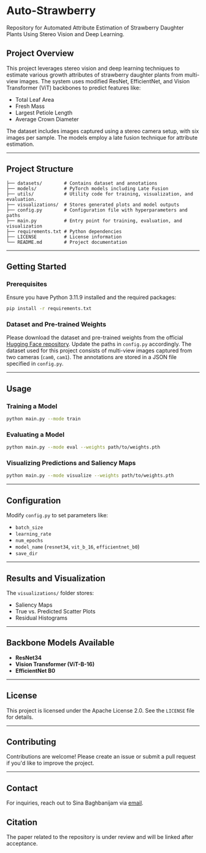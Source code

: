# Auto-Strawberry

Repository for Automated Attribute Estimation of Strawberry Daughter Plants Using Stereo Vision and Deep Learning.

## Project Overview
This project leverages stereo vision and deep learning techniques to estimate various growth attributes of strawberry daughter plants from multi-view images. The system uses modified ResNet, EfficientNet, and Vision Transformer (ViT) backbones to predict features like:
- Total Leaf Area
- Fresh Mass
- Largest Petiole Length
- Average Crown Diameter

The dataset includes images captured using a stereo camera setup, with six images per sample. The models employ a late fusion technique for attribute estimation.

---

## Project Structure
```plaintext
├── datasets/        # Contains dataset and annotations
├── models/          # PyTorch models including Late Fusion
├── utils/           # Utility code for training, visualization, and evaluation.
├── visualizations/  # Stores generated plots and model outputs
├── config.py        # Configuration file with hyperparameters and paths
├── main.py          # Entry point for training, evaluation, and visualization
├── requirements.txt # Python dependencies
├── LICENSE          # License information
└── README.md        # Project documentation
```

---

## Getting Started

### Prerequisites
Ensure you have Python 3.11.9 installed and the required packages:
```bash
pip install -r requirements.txt
```

### Dataset and Pre-trained Weights
Please download the dataset and pre-trained weights from the official [Hugging Face repository](https://huggingface.co/sinabjam/Auto-Strawberry). Update the paths in `config.py` accordingly.
The dataset used for this project consists of multi-view images captured from two cameras (`cam0`, `cam1`). The annotations are stored in a JSON file specified in `config.py`.

---

## Usage

### Training a Model
```bash
python main.py --mode train
```

### Evaluating a Model
```bash
python main.py --mode eval --weights path/to/weights.pth
```

### Visualizing Predictions and Saliency Maps
```bash
python main.py --mode visualize --weights path/to/weights.pth
```

---

## Configuration
Modify `config.py` to set parameters like:
- `batch_size`
- `learning_rate`
- `num_epochs`
- `model_name` (`resnet34`, `vit_b_16`, `efficientnet_b0`)
- `save_dir`

---

## Results and Visualization
The `visualizations/` folder stores:
- Saliency Maps
- True vs. Predicted Scatter Plots
- Residual Histograms

---

## Backbone Models Available
- **ResNet34**
- **Vision Transformer (ViT-B-16)**
- **EfficientNet B0**

---

## License
This project is licensed under the Apache License 2.0. See the `LICENSE` file for details.

---

## Contributing
Contributions are welcome! Please create an issue or submit a pull request if you'd like to improve the project.

---

## Contact
For inquiries, reach out to Sina Baghbanijam via [email](mailto:sbaghba@ncsu.edu).

## Citation
The paper related to the repository is under review and will be linked after acceptance.
